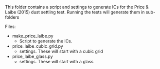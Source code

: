 This folder contains a script and settings to generate ICs for the Price &
Laibe (2015) dust settling test.  Running the tests will generate them in 
sub-folders

Files:
* make_price_laibe.py
    * Script to generate the ICs.
* price_laibe_cubic_grid.py
    * settings.  These will start with a cubic grid
* price_laibe_glass.py
    * settings.  These will start with a glass

